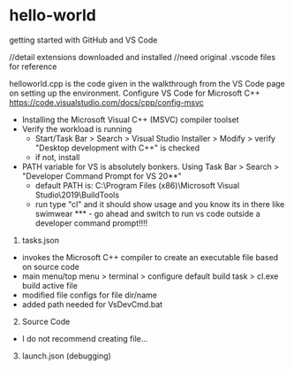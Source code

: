 # hello-world
getting started with GitHub and VS Code

//detail extensions downloaded and installed
//need original .vscode files for reference

helloworld.cpp is the code given in the walkthrough from the VS Code page on setting up the environment.
Configure VS Code for Microsoft C++
https://code.visualstudio.com/docs/cpp/config-msvc
  -  Installing the Microsoft Visual C++ (MSVC) compiler toolset
  -  Verify the workload is running
        -  Start/Task Bar > Search > Visual Studio Installer > Modify > verify "Desktop development with C++" is checked
        -  if not, install
  -  PATH variable for VS is absolutely bonkers.  Using Task Bar > Search > "Developer Command Prompt for VS 20**"
        - default PATH is: C:\Program Files (x86)\Microsoft Visual Studio\2019\BuildTools
        - run type "cl" and it should show usage and you know its in there like swimwear
***     - go ahead and switch to run vs code outside a developer command prompt!!!!

1.  tasks.json
  -  invokes the Microsoft C++ compiler to create an executable file based on source code
  -  main menu/top menu > terminal > configure default build task > cl.exe build active file
  -  modified file configs for file dir/name
  -  added path needed for VsDevCmd.bat

2. Source Code
  -  I do not recommend creating file...

3.  launch.json (debugging)
